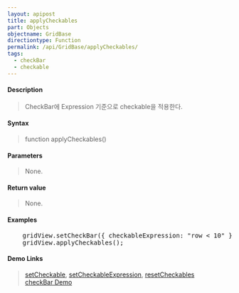 ```yaml
---
layout: apipost
title: applyCheckables
part: Objects
objectname: GridBase
directiontype: Function
permalink: /api/GridBase/applyCheckables/
tags:
  - checkBar
  - checkable
---
```



#### Description

> CheckBar에 Expression 기준으로 checkable을 적용한다.

#### Syntax

> function applyCheckables()

#### Parameters

> None.

#### Return value

> None.

#### Examples 

<pre class="prettyprint">
    gridView.setCheckBar({ checkableExpression: "row < 10" });
    gridView.applyCheckables();
</pre>

#### Demo Links
> [setCheckable](/api/GridBase/setCheckable), [setCheckableExpression](/api/GridBase/setCheckableExpression), [resetCheckables](/api/GridBase/resetCheckables)  
> [checkBar Demo](http://demo.realgrid.com/Demo/CheckBar)